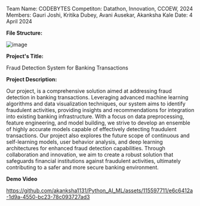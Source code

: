 Team Name: CODEBYTES
Competiton: Datathon, Innovation, CCOEW, 2024
Members: Gauri Joshi, Kritika Dubey, Avani Ausekar, Akanksha Kale
Date: 4 April 2024

****File Structure:****

![image](https://github.com/akanksha1131/Python_AI_ML/assets/115597711/186d73d7-70a5-496d-b8c4-64d285cb6b5b)



****Project's Title:****

Fraud Detection System for Banking Transactions


****Project Description:**** 

Our project, is a comprehensive solution aimed at addressing fraud detection in banking transactions. Leveraging advanced machine learning algorithms and data visualization techniques, our system aims to identify fraudulent activities, providing insights and recommendations for integration into existing banking infrastructure. With a focus on data preprocessing, feature engineering, and model building, we strive to develop an ensemble of highly accurate models capable of effectively detecting fraudulent transactions. Our project also explores the future scope of continuous and self-learning models, user behavior analysis, and deep learning architectures for enhanced fraud detection capabilities. Through collaboration and innovation, we aim to create a robust solution that safeguards financial institutions against fraudulent activities, ultimately contributing to a safer and more secure banking environment.






****Demo Video****    

https://github.com/akanksha1131/Python_AI_ML/assets/115597711/e6c6412a-1d9a-4550-bc23-78c093727ad3


